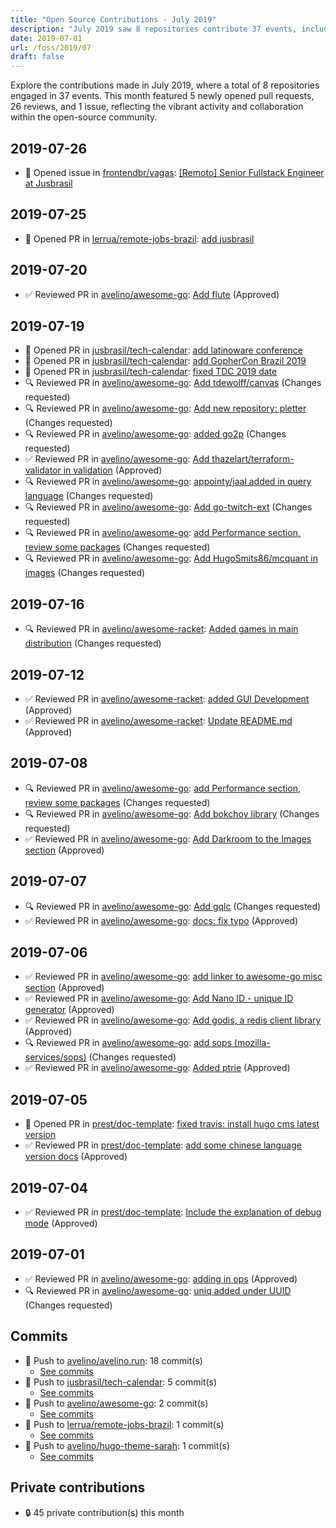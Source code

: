 ```yaml
---
title: "Open Source Contributions - July 2019"
description: "July 2019 saw 8 repositories contribute 37 events, including 5 new pull requests and 26 reviews, highlighting significant collaboration in the open-source community."
date: 2019-07-01
url: /foss/2019/07
draft: false
---
```


Explore the contributions made in July 2019, where a total of 8 repositories engaged in 37 events. This month featured 5 newly opened pull requests, 26 reviews, and 1 issue, reflecting the vibrant activity and collaboration within the open-source community.

## 2019-07-26

- 🐛 Opened issue in [frontendbr/vagas](https://github.com/frontendbr/vagas): [[Remoto] Senior Fullstack Engineer at Jusbrasil](https://github.com/frontendbr/vagas/issues/2241)

## 2019-07-25

- 🔀 Opened PR in [lerrua/remote-jobs-brazil](https://github.com/lerrua/remote-jobs-brazil): [add jusbrasil](https://github.com/lerrua/remote-jobs-brazil/pull/159)

## 2019-07-20

- ✅ Reviewed PR in [avelino/awesome-go](https://github.com/avelino/awesome-go): [Add flute](https://github.com/avelino/awesome-go/pull/2624#pullrequestreview-264474492) (Approved)

## 2019-07-19

- 🔀 Opened PR in [jusbrasil/tech-calendar](https://github.com/jusbrasil/tech-calendar): [add latinoware conference](https://github.com/jusbrasil/tech-calendar/pull/23)
- 🔀 Opened PR in [jusbrasil/tech-calendar](https://github.com/jusbrasil/tech-calendar): [add GopherCon Brazil 2019](https://github.com/jusbrasil/tech-calendar/pull/22)
- 🔀 Opened PR in [jusbrasil/tech-calendar](https://github.com/jusbrasil/tech-calendar): [fixed TDC 2019 date](https://github.com/jusbrasil/tech-calendar/pull/21)
- 🔍 Reviewed PR in [avelino/awesome-go](https://github.com/avelino/awesome-go): [Add tdewolff/canvas](https://github.com/avelino/awesome-go/pull/2623#pullrequestreview-264425158) (Changes requested)
- 🔍 Reviewed PR in [avelino/awesome-go](https://github.com/avelino/awesome-go): [Add new repository: pletter](https://github.com/avelino/awesome-go/pull/2614#pullrequestreview-264424278) (Changes requested)
- 🔍 Reviewed PR in [avelino/awesome-go](https://github.com/avelino/awesome-go): [added go2p](https://github.com/avelino/awesome-go/pull/2615#pullrequestreview-264423820) (Changes requested)
- ✅ Reviewed PR in [avelino/awesome-go](https://github.com/avelino/awesome-go): [Add thazelart/terraform-validator in validation](https://github.com/avelino/awesome-go/pull/2628#pullrequestreview-264423185) (Approved)
- 🔍 Reviewed PR in [avelino/awesome-go](https://github.com/avelino/awesome-go): [appointy/jaal added in query language](https://github.com/avelino/awesome-go/pull/2627#pullrequestreview-264422918) (Changes requested)
- 🔍 Reviewed PR in [avelino/awesome-go](https://github.com/avelino/awesome-go): [Add go-twitch-ext](https://github.com/avelino/awesome-go/pull/2625#pullrequestreview-264422633) (Changes requested)
- 🔍 Reviewed PR in [avelino/awesome-go](https://github.com/avelino/awesome-go): [add Performance section, review some packages](https://github.com/avelino/awesome-go/pull/2622#pullrequestreview-264422211) (Changes requested)
- 🔍 Reviewed PR in [avelino/awesome-go](https://github.com/avelino/awesome-go): [Add HugoSmits86/mcquant in images](https://github.com/avelino/awesome-go/pull/2629#pullrequestreview-264421591) (Changes requested)

## 2019-07-16

- 🔍 Reviewed PR in [avelino/awesome-racket](https://github.com/avelino/awesome-racket): [Added games in main distribution](https://github.com/avelino/awesome-racket/pull/9#pullrequestreview-262689367) (Changes requested)

## 2019-07-12

- ✅ Reviewed PR in [avelino/awesome-racket](https://github.com/avelino/awesome-racket): [added GUI Development](https://github.com/avelino/awesome-racket/pull/7#pullrequestreview-261311291) (Approved)
- ✅ Reviewed PR in [avelino/awesome-racket](https://github.com/avelino/awesome-racket): [Update README.md](https://github.com/avelino/awesome-racket/pull/6#pullrequestreview-261027963) (Approved)

## 2019-07-08

- 🔍 Reviewed PR in [avelino/awesome-go](https://github.com/avelino/awesome-go): [add Performance section, review some packages](https://github.com/avelino/awesome-go/pull/2613#pullrequestreview-259095884) (Changes requested)
- 🔍 Reviewed PR in [avelino/awesome-go](https://github.com/avelino/awesome-go): [Add bokchoy library](https://github.com/avelino/awesome-go/pull/2612#pullrequestreview-259058134) (Changes requested)
- ✅ Reviewed PR in [avelino/awesome-go](https://github.com/avelino/awesome-go): [Add Darkroom to the Images section](https://github.com/avelino/awesome-go/pull/2598#pullrequestreview-258741643) (Approved)

## 2019-07-07

- 🔍 Reviewed PR in [avelino/awesome-go](https://github.com/avelino/awesome-go): [Add gqlc](https://github.com/avelino/awesome-go/pull/2611#pullrequestreview-258641373) (Changes requested)
- ✅ Reviewed PR in [avelino/awesome-go](https://github.com/avelino/awesome-go): [docs: fix typo](https://github.com/avelino/awesome-go/pull/2610#pullrequestreview-258631090) (Approved)

## 2019-07-06

- ✅ Reviewed PR in [avelino/awesome-go](https://github.com/avelino/awesome-go): [add linker to awesome-go misc section](https://github.com/avelino/awesome-go/pull/2605#pullrequestreview-258603576) (Approved)
- ✅ Reviewed PR in [avelino/awesome-go](https://github.com/avelino/awesome-go): [Add Nano ID - unique ID generator](https://github.com/avelino/awesome-go/pull/2600#pullrequestreview-258583831) (Approved)
- ✅ Reviewed PR in [avelino/awesome-go](https://github.com/avelino/awesome-go): [Add godis, a redis client library](https://github.com/avelino/awesome-go/pull/2601#pullrequestreview-258583802) (Approved)
- 🔍 Reviewed PR in [avelino/awesome-go](https://github.com/avelino/awesome-go): [add sops (mozilla-services/sops)](https://github.com/avelino/awesome-go/pull/2603#pullrequestreview-258583689) (Changes requested)
- ✅ Reviewed PR in [avelino/awesome-go](https://github.com/avelino/awesome-go): [Added ptrie](https://github.com/avelino/awesome-go/pull/2606#pullrequestreview-258583571) (Approved)

## 2019-07-05

- 🔀 Opened PR in [prest/doc-template](https://github.com/prest/doc-template): [fixed travis: install hugo cms latest version](https://github.com/prest/doc-template/pull/32)
- ✅ Reviewed PR in [prest/doc-template](https://github.com/prest/doc-template): [add some chinese language version docs](https://github.com/prest/doc-template/pull/30#pullrequestreview-258187120) (Approved)

## 2019-07-04

- ✅ Reviewed PR in [prest/doc-template](https://github.com/prest/doc-template): [Include the explanation of debug mode](https://github.com/prest/doc-template/pull/31#pullrequestreview-258132413) (Approved)

## 2019-07-01

- ✅ Reviewed PR in [avelino/awesome-go](https://github.com/avelino/awesome-go): [adding in ops](https://github.com/avelino/awesome-go/pull/2597#pullrequestreview-256547803) (Approved)
- 🔍 Reviewed PR in [avelino/awesome-go](https://github.com/avelino/awesome-go): [uniq added under UUID](https://github.com/avelino/awesome-go/pull/2573#pullrequestreview-256547142) (Changes requested)

## Commits

- 🔨 Push to [avelino/avelino.run](https://github.com/avelino/avelino.run): 18 commit(s)
  - [See commits](https://github.com/avelino/avelino.run/commits?author=avelino&since=2019-07-01T00:00:00Z&until=2019-07-31T23:59:59Z)
- 🔨 Push to [jusbrasil/tech-calendar](https://github.com/jusbrasil/tech-calendar): 5 commit(s)
  - [See commits](https://github.com/jusbrasil/tech-calendar/commits?author=avelino&since=2019-07-01T00:00:00Z&until=2019-07-31T23:59:59Z)
- 🔨 Push to [avelino/awesome-go](https://github.com/avelino/awesome-go): 2 commit(s)
  - [See commits](https://github.com/avelino/awesome-go/commits?author=avelino&since=2019-07-01T00:00:00Z&until=2019-07-31T23:59:59Z)
- 🔨 Push to [lerrua/remote-jobs-brazil](https://github.com/lerrua/remote-jobs-brazil): 1 commit(s)
  - [See commits](https://github.com/lerrua/remote-jobs-brazil/commits?author=avelino&since=2019-07-01T00:00:00Z&until=2019-07-31T23:59:59Z)
- 🔨 Push to [avelino/hugo-theme-sarah](https://github.com/avelino/hugo-theme-sarah): 1 commit(s)
  - [See commits](https://github.com/avelino/hugo-theme-sarah/commits?author=avelino&since=2019-07-01T00:00:00Z&until=2019-07-31T23:59:59Z)

## Private contributions

- 🔒 45 private contribution(s) this month

